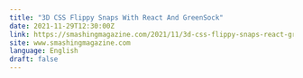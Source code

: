 ```yaml
---
title: "3D CSS Flippy Snaps With React And GreenSock"
date: 2021-11-29T12:30:00Z
link: https://smashingmagazine.com/2021/11/3d-css-flippy-snaps-react-greensock/?utm_medium=RSS&utm_source=news.12bit.vn
site: www.smashingmagazine.com
language: English
draft: false
---
```

